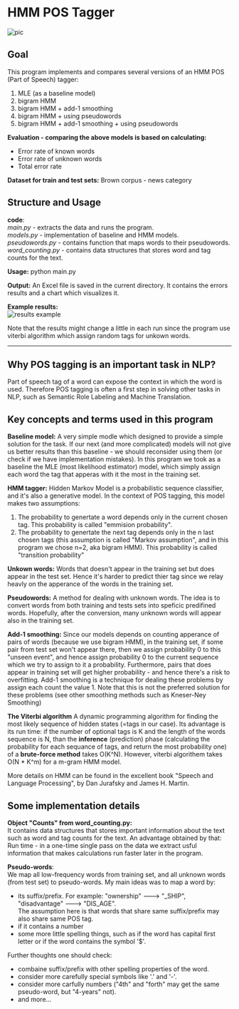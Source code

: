 # HMM POS Tagger

![pic](../master/images/postagging.png)

## **Goal**
This program implements and compares several versions of
an HMM POS (Part of Speech) tagger:

1) MLE (as a baseline model)
2) bigram HMM
3) bigram HMM + add-1 smoothing
4) bigram HMM + using pseudowords
5) bigram HMM + add-1 smoothing + using pseudowords

**Evaluation - comparing the above models is based on calculating:**
- Error rate of known words
- Error rate of unknown words
- Total error rate

**Dataset for train and test sets:**
Brown corpus - news category

## **Structure and Usage**
**code**: <br/>
*main.py* - extracts the data and runs the program. <br/>
*models.py* - implementation of baseline and HMM models.  <br/>
*pseudowords.py* - contains function that maps words to their pseudowords. <br/>
*word_counting.py* - contains data structures that stores word and tag counts for the text. 

**Usage:**
python main.py

**Output:**
An Excel file is saved in the current directory.
It contains the errors results and a chart which visualizes it.
   
**Example results:** <br/>
![results example](../master/images/res.png)

 Note that the results might change a little in each run since the program use viterbi algorithm which
assign random tags for unkown words.

-----------------------------------------------------------------------
## **Why POS tagging is an important task in NLP?**
Part of speech tag of a word can expose the context in which the word is used.
Therefore POS tagging is often a first step in solving other tasks in NLP, such as Semantic Role Labeling and Machine Translation.

## **Key concepts and terms used in this program**
**Baseline model:**
A very simple modle which designed to provide a simple solution for the task. If our next (and more complicated) models will not give us better results than this baseline -  we should reconsider using them (or check if we have implementation mistakes). In this program we took as a baseline the MLE (most likelihood estimator) model, which simply assign each word the tag that apperas with it the most in the training set.

**HMM tagger:** 
Hidden Markov Model is a probabilistic sequence classifier, and it's also a generative model.
In the context of POS tagging, this model makes two assumptions: 
1. The probability to genertate a word depends only in the current chosen tag. This probability is called "emmision probability".
2. The probability to genertate the next tag depends only in the n last chosen tags (this assumption is    called "Markov assumption", and in this program we chose n=2, aka bigram HMM). This probability is    called "transition probability" <br /> 

**Unkown words:**
Words that doesn't appear in the training set but does appear in the test set. Hence it's harder to  predict thier tag since we relay heavly on the apperance of the words in the training set.

**Pseudowords:**
A method for dealing with unknown words. The idea is to convert words from both training and tests sets into speficic predifined words. Hopefully, after the conversion, many unknown words will appear also in the training set.

**Add-1 smoothing:**
Since our models depends on counting apperance of pairs of words (because we use bigram HMM), in the training set, if some pair from test set won't appear there, then we assign probability 0 to this "unseen event", and hence assign probability 0 to the current sequence which we try to assign to it a probability. Furthermore, pairs that does appear in training set will get higher probability - and hence there's a risk to overfitting. Add-1 smoothing is a technique for dealing these problems by assign each count the value 1. Note that this is not the preferred solution for these problems (see other smoothing methods such as Kneser-Ney Smoothing)

**The Viterbi algorithm**
A dynamic programming algorithm for finding the most likely sequence of hidden states (=tags in our case). Its advantage is its run time: if the number of optional tags is K and the length of the words sequence is N, than the **inference** (prediction) phase (calculating the probability for each sequance of tags, and return the most probability one) of a **brute-force method** takes O(K^N). However, viterbi algorithem takes O(N * K^m) for a m-gram HMM model.

More details on HMM can be found in the excellent book "Speech and Language Processing", by Dan Jurafsky and James H. Martin.

## **Some implementation details**

**Object "Counts" from word_counting.py:** <br/>
It contains data structures that stores important information about the text such as word and tag counts for the text. 
An advantage obtained by that: Run time - in a one-time single pass on the data we extract usful information that makes calculations run faster later in the program. 

**Pseudo-words**: <br/>
We map all low-frequency words from training set, and all unknown words (from test set) to pseudo-words.
My main ideas was to map a word by:
- its suffix/prefix. For example: "ownership" ---> "_SHIP", "disadvantage" ---> "DIS_AGE".    
The assumption here is that words that share same suffix/prefix may also share same POS tag.
- if it contains a number
- some more little spelling things, such as if the word has capital first letter or if the word contains the symbol '$'. 

Further thoughts one should check:
- combaine suffix/prefix with other spelling properties of the word.
- consider more carefully special symbols like '.' and '-'.
- consider more carfully numbers ("4th" and "forth" may get the same pseudo-word, but "4-years" not).
- and more...

